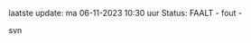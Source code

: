 laatste update: 
ma 06-11-2023 10:30   uur 
Status: FAALT - fout - 
<div class="service R">svn</div>